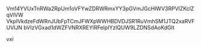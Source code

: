 Vm14YVUxTnRWa2RpUm1oVFYwZDRWRmxYY3pGVmJGcHlWV3RPVlZKclZqVlVW
VkpIVkdzeFdWRnJUbFpTCmJFWXpWWHBDVDJSR1RuVmhSM1JTQ2xaRVFUVlJN
bVIzVGxad1dWZFVNRXREYlRFelpIYzlQUW9LZDNSdAoKdGlt

vxi
